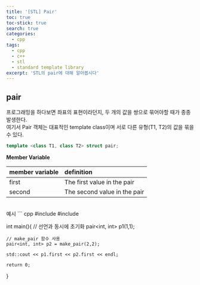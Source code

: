 ```yaml
---
title: '[STL] Pair'
toc: true
toc-stick: true
search: true
categories:
  - cpp
tags:
  - cpp
  - c++
  - stl
  - standard template library
excerpt: 'STL의 pair에 대해 알아봅시다'
---
```

## pair  

프로그래밍을 하다보면 좌표의 표현이라던지, 두 개의 값을 쌍으로 묶어야할 때가 종종 발생한다.  
여기서 Pair 객체는 대표적인 template class이며 서로 다른 유형(T1, T2)의 값을 묶을 수 있다.

``` cpp
template <class T1, class T2> struct pair;
```

**Member Variable**  

|member variable|definition|  
|:---|:---|  
|first|The first value in the pair  |  
|second|The second value in the pair |  

<br>
예시
``` cpp
#include <iostream>
#include <utility>

int main(){
	// 선언과 동시에 초기화
	pair<int, int> p1(1,1);

	// make_pair 함수 사용
	pair<int, int> p2 = make_pair(2,2);

	std::cout << p1.first << p2.first << endl;

	return 0;
}
```
